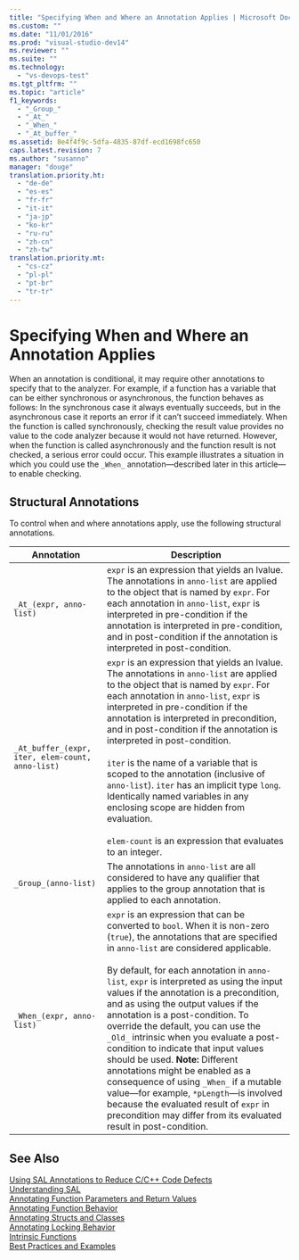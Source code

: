 ```yaml
---
title: "Specifying When and Where an Annotation Applies | Microsoft Docs"
ms.custom: ""
ms.date: "11/01/2016"
ms.prod: "visual-studio-dev14"
ms.reviewer: ""
ms.suite: ""
ms.technology: 
  - "vs-devops-test"
ms.tgt_pltfrm: ""
ms.topic: "article"
f1_keywords: 
  - "_Group_"
  - "_At_"
  - "_When_"
  - "_At_buffer_"
ms.assetid: 8e4f4f9c-5dfa-4835-87df-ecd1698fc650
caps.latest.revision: 7
ms.author: "susanno"
manager: "douge"
translation.priority.ht: 
  - "de-de"
  - "es-es"
  - "fr-fr"
  - "it-it"
  - "ja-jp"
  - "ko-kr"
  - "ru-ru"
  - "zh-cn"
  - "zh-tw"
translation.priority.mt: 
  - "cs-cz"
  - "pl-pl"
  - "pt-br"
  - "tr-tr"
---
```

# Specifying When and Where an Annotation Applies
When an annotation is conditional, it may require other annotations to specify that to the analyzer.  For example, if a function has a variable that can be either synchronous or asynchronous, the function behaves as follows: In the synchronous case it always eventually succeeds, but in the asynchronous case it reports an error if it can’t succeed immediately. When the function is called synchronously, checking the result value provides no value to the code analyzer because it would not have returned.  However, when the function is called asynchronously and the function result is not checked, a serious error could occur. This example illustrates a situation in which you could use the `_When_` annotation—described later in this article—to enable checking.  
  
## Structural Annotations  
 To control when and where annotations apply, use the following structural annotations.  
  
|Annotation|Description|  
|----------------|-----------------|  
|`_At_(expr, anno-list)`|`expr` is an expression that yields an lvalue. The annotations in `anno-list` are applied to the object that is named by `expr`. For each annotation in `anno-list`, `expr` is interpreted in pre-condition if the annotation is interpreted in pre-condition, and in post-condition if the annotation is interpreted in post-condition.|  
|`_At_buffer_(expr, iter, elem-count, anno-list)`|`expr` is an expression that yields an lvalue. The annotations in `anno-list` are applied to the object that is named by `expr`. For each annotation in `anno-list`, `expr` is interpreted in pre-condition if the annotation is interpreted in precondition, and in post-condition if the annotation is interpreted in post-condition.<br /><br /> `iter` is the name of a variable that is scoped to the annotation (inclusive of `anno-list`). `iter` has an implicit type `long`. Identically named variables in any enclosing scope are hidden from evaluation.<br /><br /> `elem-count` is an expression that evaluates to an integer.|  
|`_Group_(anno-list)`|The annotations in `anno-list` are all considered to have any qualifier that applies to the group annotation that is applied to each annotation.|  
|`_When_(expr, anno-list)`|`expr` is an expression that can be converted to `bool`. When it is non-zero (`true`), the annotations that are specified in `anno-list` are considered applicable.<br /><br /> By default, for each annotation in `anno-list`, `expr` is interpreted as using the input values if the annotation is a precondition, and as using the output values if the annotation is a post-condition. To override the default, you can use the `_Old_` intrinsic when you evaluate a post-condition to indicate that input values should be used. **Note:**  Different annotations might be enabled as a consequence of using `_When_` if a mutable value—for example, `*pLength`—is involved because the evaluated result of `expr` in precondition may differ from its evaluated result in post-condition.|  
  
## See Also  
 [Using SAL Annotations to Reduce C/C++ Code Defects](../code-quality/using-sal-annotations-to-reduce-c-cpp-code-defects.md)   
 [Understanding SAL](../code-quality/understanding-sal.md)   
 [Annotating Function Parameters and Return Values](../code-quality/annotating-function-parameters-and-return-values.md)   
 [Annotating Function Behavior](../code-quality/annotating-function-behavior.md)   
 [Annotating Structs and Classes](../code-quality/annotating-structs-and-classes.md)   
 [Annotating Locking Behavior](../code-quality/annotating-locking-behavior.md)   
 [Intrinsic Functions](../code-quality/intrinsic-functions.md)   
 [Best Practices and Examples](../code-quality/best-practices-and-examples-sal.md)